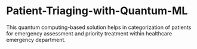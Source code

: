 # Patient-Triaging-with-Quantum-ML
This quantum computing-based solution helps in categorization of patients for emergency assessment and priority treatment within healthcare emergency department.

